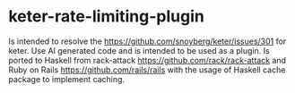 # keter-rate-limiting-plugin
Is intended to resolve the https://github.com/snoyberg/keter/issues/301 for keter. Use AI generated code and is intended to be used as a plugin. Is ported to Haskell from rack-attack https://github.com/rack/rack-attack and Ruby on Rails https://github.com/rails/rails with the usage of Haskell cache package to implement caching. 
